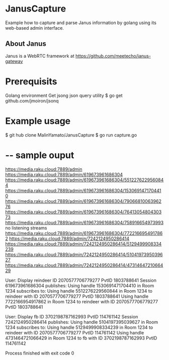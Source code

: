 # JanusCapture
Example how to capture and parse Janus information by golang using its web-based admin interface. 

## About Janus
Janus is a WebRTC framework at https://github.com/meetecho/janus-gateway


# Prerequisits
Golang environment
Get jsong json query utility
$ go get github.com/jmoiron/jsonq

# Example usage

$ git hub clone MalinYamato/JanusCapture
$ go run capture.go

# -- sample ouput
https://media.raku.cloud:7889/admin
https://media.raku.cloud:7889/admin/619673961686304
https://media.raku.cloud:7889/admin/619673961686304/5512276229560844
https://media.raku.cloud:7889/admin/619673961686304/1530691471704410
https://media.raku.cloud:7889/admin/619673961686304/7906681006396276
https://media.raku.cloud:7889/admin/619673961686304/7641305480430373
https://media.raku.cloud:7889/admin/619673961686304/758916654973993
no listening streams
https://media.raku.cloud:7889/admin/619673961686304/7722166954917862
https://media.raku.cloud:7889/admin/7242124950286414
https://media.raku.cloud:7889/admin/7242124950286414/5129499908334239
https://media.raku.cloud:7889/admin/7242124950286414/5104197395039627
https://media.raku.cloud:7889/admin/7242124950286414/4731464721066429

User: Display reindeer ID 2070577706779277 PvtID 1803788641  Session 619673961686304
publishes: 
Using handle 1530691471704410 in Room 1234 
subscribes to: 
Using handle 5512276229560844 in  Room 1234 to reindeer with ID 2070577706779277 PvtID 1803788641
Using handle 7722166954917862 in  Room 1234 to reindeer with ID 2070577706779277 PvtID 1803788641

User: Display fb ID 3702198787162993 PvtID 114761142  Session 7242124950286414
publishes: 
Using handle 5104197395039627 in Room 1234 
subscribes to: 
Using handle 5129499908334239 in  Room 1234 to reindeer with ID 2070577706779277 PvtID 114761142
Using handle 4731464721066429 in  Room 1234 to fb with ID 3702198787162993 PvtID 114761142


Process finished with exit code 0
